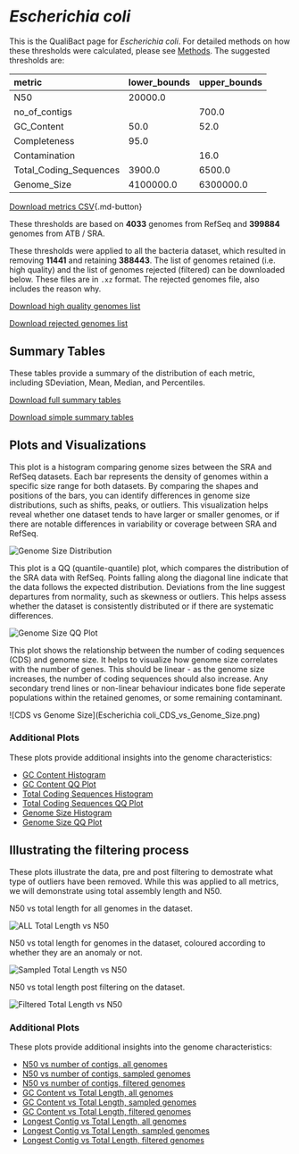 # *Escherichia coli*

This is the QualiBact page for *Escherichia coli*. For detailed methods on how these thresholds were calculated, please see [Methods](../../methods.md).
The suggested thresholds are: 

| metric                 | lower_bounds   | upper_bounds   |
|:-----------------------|:---------------|:---------------|
| N50                    | 20000.0        |                |
| no_of_contigs          |                | 700.0          |
| GC_Content             | 50.0           | 52.0           |
| Completeness           | 95.0           |                |
| Contamination          |                | 16.0           |
| Total_Coding_Sequences | 3900.0         | 6500.0         |
| Genome_Size            | 4100000.0      | 6300000.0      |

[Download metrics CSV](Escherichia_coli_metrics.csv){.md-button}


These thresholds are based on **4033** genomes from RefSeq and **399884** genomes from ATB / SRA.

These thresholds were applied to all the bacteria dataset, which resulted in removing **11441** and retaining **388443**.
The list of genomes retained (i.e. high quality) and the list of genomes rejected (filtered) can be downloaded below. These files are in `.xz` format. The rejected genomes file, also includes the reason why.

[Download high quality genomes list](Escherichia_coli_high_quality_genomes.csv.xz)


[Download rejected genomes list](Escherichia_coli_filtered_out_genomes.csv.xz)



## Summary Tables
These tables provide a summary of the distribution of each metric, including SDeviation, Mean, Median, and Percentiles.

[Download full summary tables](summary.csv)

[Download simple summary tables](selected_summary.csv)

## Plots and Visualizations

This plot is a histogram comparing genome sizes between the SRA and RefSeq datasets. Each bar represents the density of genomes within a specific size range for both datasets. By comparing the shapes and positions of the bars, you can identify differences in genome size distributions, such as shifts, peaks, or outliers. This visualization helps reveal whether one dataset tends to have larger or smaller genomes, or if there are notable differences in variability or coverage between SRA and RefSeq.

![Genome Size Distribution](Genome_Size_refseq_histogram_kde.png)

This plot is a QQ (quantile-quantile) plot, which compares the distribution of the SRA data with RefSeq. Points falling along the diagonal line indicate that the data follows the expected distribution. Deviations from the line suggest departures from normality, such as skewness or outliers. This helps assess whether the dataset is consistently distributed or if there are systematic differences.

![Genome Size QQ Plot](Genome_Size_refseq_qqplot.png)

This plot shows the relationship between the number of coding sequences (CDS) and genome size. It helps to visualize how genome size correlates with the number of genes. This should be linear - as the genome size increases, the number of coding sequences should also increase. Any secondary trend lines or non-linear behaviour indicates bone fide seperate populations within the retained genomes, or some remaining contaminant. 

![CDS vs Genome Size](Escherichia coli_CDS_vs_Genome_Size.png)

### Additional Plots

These plots provide additional insights into the genome characteristics:

- [GC Content Histogram](GC_Content_refseq_histogram_kde.png)
- [GC Content QQ Plot](GC_Content_refseq_qqplot.png)
- [Total Coding Sequences Histogram](Total_Coding_Sequences_refseq_histogram_kde.png)
- [Total Coding Sequences QQ Plot](Total_Coding_Sequences_refseq_qqplot.png)
- [Genome Size Histogram](Genome_Size_refseq_histogram_kde.png)
- [Genome Size QQ Plot](Genome_Size_refseq_qqplot.png)
## Illustrating the filtering process
These plots illustrate the data, pre and post filtering to demostrate what type of outliers have been removed. While this was applied to all metrics, we will demonstrate using total assembly length and N50.

N50 vs total length for all genomes in the dataset.

![ALL Total Length vs N50](Escherichia_coli_all_total_length_N50.png)

N50 vs total length for genomes in the dataset, coloured according to whether they are an anomaly or not.

![Sampled Total Length vs N50](Escherichia_coli_sample_total_length_N50.png)

N50 vs total length post filtering on the dataset.

![Filtered Total Length vs N50](Escherichia_coli_filt_total_length_N50.png)

### Additional Plots

These plots provide additional insights into the genome characteristics:

- [N50 vs number of contigs, all genomes](Escherichia_coli_all_N50_number.png)
- [N50 vs number of contigs, sampled genomes](Escherichia_coli_sample_N50_number.png)
- [N50 vs number of contigs, filtered genomes](Escherichia_coli_filt_N50_number.png)
- [GC Content vs Total Length, all genomes](Escherichia_coli_all_total_length_GC_Content.png)
- [GC Content vs Total Length, sampled genomes](Escherichia_coli_sample_total_length_GC_Content.png)
- [GC Content vs Total Length, filtered genomes](Escherichia_coli_filt_total_length_GC_Content.png)
- [Longest Contig vs Total Length, all genomes](Escherichia_coli_all_total_length_longest.png)
- [Longest Contig vs Total Length, sampled genomes](Escherichia_coli_sample_total_length_longest.png)
- [Longest Contig vs Total Length, filtered genomes](Escherichia_coli_filt_total_length_longest.png)
